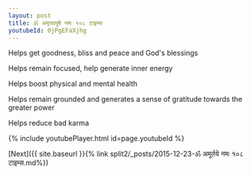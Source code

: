 ```yaml
---
layout: post
title: ॐ अमृतवपुषे नमः १०८ टाइम्स
youtubeId: 0jPgEFaXjhg
---
```

 
 
Helps get goodness, bliss and peace and God's blessings
 
Helps remain focused, help generate inner energy 
 
Helps boost physical and mental health 
 
Helps remain grounded and generates a sense of gratitude towards the greater power 
 
Helps reduce bad karma
 
 
 
 


{% include youtubePlayer.html id=page.youtubeId %}
 
[Next]({{ site.baseurl }}{% link  split2/_posts/2015-12-23-ॐ अमूर्तये नमः १०८ टाइम्स.md%})
 
